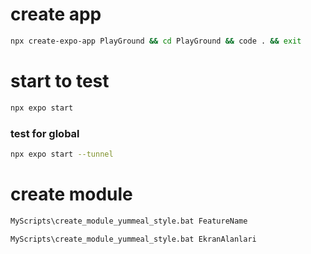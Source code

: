 # create app

```.sh
npx create-expo-app PlayGround && cd PlayGround && code . && exit
```

# start to test

```.sh
npx expo start
```

### test for global

```.sh
npx expo start --tunnel
```

# create module

```.sh
MyScripts\create_module_yummeal_style.bat FeatureName
```

```.sh
MyScripts\create_module_yummeal_style.bat EkranAlanlari
```
